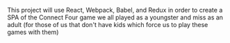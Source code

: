 This project will use React, Webpack, Babel, and Redux in order to create a SPA of the Connect Four game we all played as a youngster and miss as an adult (for those of us that don't have kids which force us to play these games with them)